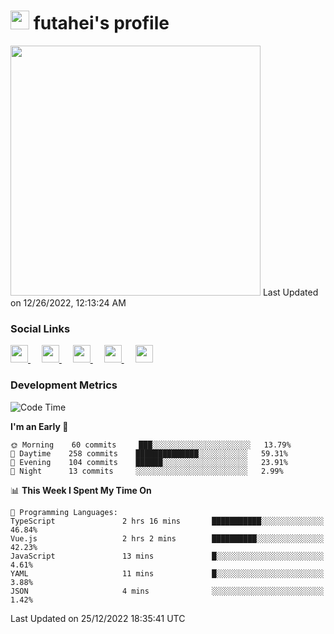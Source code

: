 <h1><img src="https://fonts.gstatic.com/s/e/notoemoji/latest/1f914/512.gif" width="30"/> futahei's profile</h1>
<!--START_SECTION:lapras-card-->
<a href="https://lapras.com/public/M9NU3UQ" target="_blank" rel="noopener noreferrer"><img src="https://lapras-card-generator.vercel.app/api/svg?e=3.42&b=3.57&i=3.17&b1=%23232323&b2=%236d6d6d&i1=%23212121&i2=%23818181&l=ja" width="400" ></a>  
Last Updated on 12/26/2022, 12:13:24 AM
<!--END_SECTION:lapras-card-->

<h3>Social Links</h3>
<p>
  <a href= "https://github.com/futahei">
    <img src="https://img.icons8.com/ios-filled/50/000000/github.svg" width="28px"/>
  </a>
  &emsp;
  <a href= "https://www.youtube.com/channel/UC6cSz5FoLd8ib7Qnncyj-eg">
    <img src="https://img.icons8.com/ios-filled/50/000000/youtube.svg" width="28px"/>
  </a>
  &emsp;
  <a href= "https://twitter.com/kohei_fttk">
    <img src="https://img.icons8.com/ios-filled/50/000000/twitter.svg" width="28px"/>
  </a>
  &emsp;
  <a href= "https://keybase.io/futahei">
    <img src="https://img.icons8.com/ios-filled/50/000000/keybase2.svg" width="28px"/>
  </a>
  &emsp;
  <a href="mailto:kohei_f@cynack.com">
    <img src="https://img.icons8.com/ios-filled/50/000000/email.png" width="28px"/>
  </a>
</p>

<h3>Development Metrics</h3>

<!--START_SECTION:waka-->
![Code Time](http://img.shields.io/badge/Code%20Time-1%2C015%20hrs%2019%20mins-blue)

**I'm an Early 🐤** 

```text
🌞 Morning    60 commits     ███░░░░░░░░░░░░░░░░░░░░░░   13.79% 
🌆 Daytime    258 commits    ██████████████░░░░░░░░░░░   59.31% 
🌃 Evening    104 commits    ██████░░░░░░░░░░░░░░░░░░░   23.91% 
🌙 Night      13 commits     ░░░░░░░░░░░░░░░░░░░░░░░░░   2.99%

```


📊 **This Week I Spent My Time On** 

```text
💬 Programming Languages: 
TypeScript               2 hrs 16 mins       ███████████░░░░░░░░░░░░░░   46.84% 
Vue.js                   2 hrs 2 mins        ██████████░░░░░░░░░░░░░░░   42.23% 
JavaScript               13 mins             █░░░░░░░░░░░░░░░░░░░░░░░░   4.61% 
YAML                     11 mins             █░░░░░░░░░░░░░░░░░░░░░░░░   3.88% 
JSON                     4 mins              ░░░░░░░░░░░░░░░░░░░░░░░░░   1.42%

```


 Last Updated on 25/12/2022 18:35:41 UTC
<!--END_SECTION:waka-->
